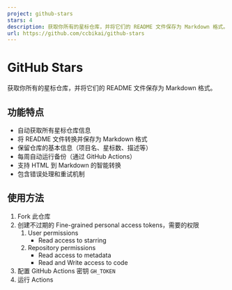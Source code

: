 ```yaml
---
project: github-stars
stars: 4
description: 获取你所有的星标仓库，并将它们的 README 文件保存为 Markdown 格式。
url: https://github.com/ccbikai/github-stars
---
```


GitHub Stars
============

获取你所有的星标仓库，并将它们的 README 文件保存为 Markdown 格式。

功能特点
----

-   自动获取所有星标仓库信息
-   将 README 文件转换并保存为 Markdown 格式
-   保留仓库的基本信息（项目名、星标数、描述等）
-   每周自动运行备份（通过 GitHub Actions）
-   支持 HTML 到 Markdown 的智能转换
-   包含错误处理和重试机制

使用方法
----

1.  Fork 此仓库
2.  创建不过期的 Fine-grained personal access tokens，需要的权限
    1.  User permissions
        -   Read access to starring
    2.  Repository permissions
        -   Read access to metadata
        -   Read and Write access to code
3.  配置 GitHub Actions 密钥 `GH_TOKEN`
4.  运行 Actions
